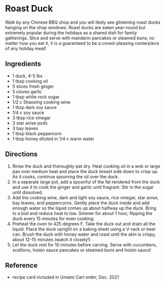 # Roast Duck

Walk by any Chinese BBQ shop and you will likely see glistening roast ducks hanging on the shop windows. Roast ducks are eaten year-round but extremely popular during the holidays as a shared dish for family gatherings. Slice and serve with mandarin pancakes or steamed buns; no matter how you eat it, it is a guaranteed to be a crowd-pleasing centerpiece of any holiday meal!

## Ingredients

- 1 duck, 4-5 lbs
- 1 tbsp cooking oil
- 5 slices fresh ginger
- 5 cloves garlic
- 1 tbsp white rock sugar
- 1/2 c Shaoxing cooking wine
- 1 tbsp dark soy sauce
- 1/4 c soy sauce
- 3 tbsp rice vinegar
- 3 star anise pods
- 3 bay leaves
- 1 tbsp black peppercorn
- 1 tbsp honey diluted in 1/4 c warm water

## Directions

1. Rinse the duck and thoroughly pat dry. Heat cooking oil in a wok or large pan over medium heat and place the duck breast side down to crisp up. As it cooks, continue spooning the oil over the duck.
2. In a separate large pot, add a spoonful of the fat rendered from the duck and use it to cook the ginger and garlic until fragrant. Stir in the sugar until dissolved.
3. Add the cooking wine, dark and light soy sauce, rice vinegar, star anise, bay leaves, and peppercorns. Gently place the duck inside and add enough water so the liquid comes up about halfway up the duck. Bring to a boil and reduce heat to low. Simmer for about 1 hour, flipping the duck every 15 minutes for even cooking.
4. Preheat the oven to 425 degrees F. Take the duck out and drain all the liquid. Place the duck upright on a baking sheet using a V-rack or beer can. Brush the duck with honey water and roast until the skin is crispy, about 12-15 minutes (watch it closely!)
5. Let the duck rest for 10 minutes before carving. Serve with cucumbers, scallions, hoisin sauce pancakes or steamed buns and hoisin sauce!

## Reference

- recipe card included in Umami Cart order, Dec. 2021